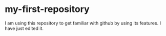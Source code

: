 # my-first-repository
I am using this repository to get familiar with github by using its features.
I have just edited it.
